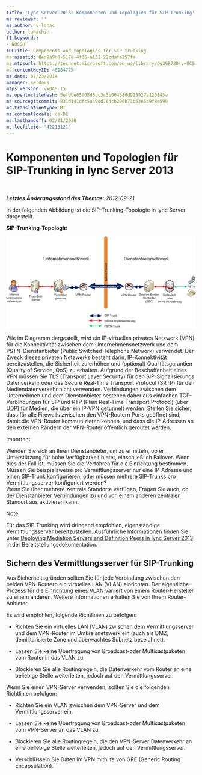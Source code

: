```yaml
---
title: 'Lync Server 2013: Komponenten und Topologien für SIP-Trunking'
ms.reviewer: ''
ms.author: v-lanac
author: lanachin
f1.keywords:
- NOCSH
TOCTitle: Components and topologies for SIP trunking
ms:assetid: 8ed9a9d0-517e-4f36-a131-22cdafa257fa
ms:mtpsurl: https://technet.microsoft.com/en-us/library/Gg398720(v=OCS.15)
ms:contentKeyID: 48184775
ms.date: 07/23/2014
manager: serdars
mtps_version: v=OCS.15
ms.openlocfilehash: 5efdbe65f05d6cc3c3b004380d915927a120145a
ms.sourcegitcommit: 831d141dfc5a49dd764cb296b73b63e5a9f8e599
ms.translationtype: MT
ms.contentlocale: de-DE
ms.lasthandoff: 02/21/2020
ms.locfileid: "42213121"
---
```

<div data-xmlns="http://www.w3.org/1999/xhtml">

<div class="topic" data-xmlns="http://www.w3.org/1999/xhtml" data-msxsl="urn:schemas-microsoft-com:xslt" data-cs="https://msdn.microsoft.com/">

<div data-asp="https://msdn2.microsoft.com/asp">

# <a name="components-and-topologies-for-sip-trunking-in-lync-server-2013"></a>Komponenten und Topologien für SIP-Trunking in lync Server 2013

</div>

<div id="mainSection">

<div id="mainBody">

<span> </span>

_**Letztes Änderungsstand des Themas:** 2012-09-21_

In der folgenden Abbildung ist die SIP-Trunking-Topologie in lync Server dargestellt.

**SIP-Trunking-Topologie**

![SIP-Trunking-Topologie](images/Gg398720.669fb55d-7c81-4e21-9421-fabc43d6e064(OCS.15).jpg "SIP-Trunking-Topologie")

Wie im Diagramm dargestellt, wird ein IP-virtuelles privates Netzwerk (VPN) für die Konnektivität zwischen dem Unternehmensnetzwerk und dem PSTN-Dienstanbieter (Public Switched Telephone Network) verwendet. Der Zweck dieses privaten Netzwerks besteht darin, IP-Konnektivität bereitzustellen, die Sicherheit zu erhöhen und (optional) Qualitätsgarantien (Quality of Service, QoS) zu erhalten. Aufgrund der Beschaffenheit eines VPN müssen Sie TLS (Transport Layer Security) für den SIP-Signalisierungs Datenverkehr oder das Secure Real-Time Transport Protocol (SRTP) für den Mediendatenverkehr nicht verwenden. Verbindungen zwischen dem Unternehmen und dem Dienstanbieter bestehen daher aus einfachen TCP-Verbindungen für SIP und RTP (Plain Real-Time Transport Protocol) (über UDP) für Medien, die über ein IP-VPN getunnelt werden. Stellen Sie sicher, dass für alle Firewalls zwischen den VPN-Routern Ports geöffnet sind, damit die VPN-Router kommunizieren können, und dass die IP-Adressen an den externen Rändern der VPN-Router öffentlich geroutet werden.

<div>


> [!IMPORTANT]  
> Wenden Sie sich an Ihren Dienstanbieter, um zu ermitteln, ob er Unterstützung für hohe Verfügbarkeit bietet, einschließlich Failover. Wenn dies der Fall ist, müssen Sie die Verfahren für die Einrichtung bestimmen. Müssen Sie beispielsweise pro Vermittlungsserver nur eine IP-Adresse und einen SIP-Trunk konfigurieren, oder müssen mehrere SIP-Trunks pro Vermittlungsserver konfiguriert werden?<BR>Wenn Sie über mehrere zentrale Standorte verfügen, Fragen Sie auch, ob der Dienstanbieter Verbindungen zu und von einem anderen zentralen Standort aus aktivieren kann.



</div>

<div>


> [!NOTE]  
> Für das SIP-Trunking wird dringend empfohlen, eigenständige Vermittlungsserver bereitzustellen. Ausführliche Informationen finden Sie unter <A href="lync-server-2013-deploying-mediation-servers-and-defining-peers.md">Deploying Mediation Servers and Definition Peers in lync Server 2013</A> in der Bereitstellungsdokumentation.



</div>

<div>

## <a name="securing-the-mediation-server-for-sip-trunking"></a>Sichern des Vermittlungsserver für SIP-Trunking

Aus Sicherheitsgründen sollten Sie für jede Verbindung zwischen den beiden VPN-Routern ein virtuelles LAN (VLAN) einrichten. Der eigentliche Prozess für die Einrichtung eines VLAN variiert von einem Router-Hersteller zu einem anderen. Weitere Informationen erhalten Sie von Ihrem Router-Anbieter.

Es wird empfohlen, folgende Richtlinien zu befolgen:

  - Richten Sie ein virtuelles LAN (VLAN) zwischen dem Vermittlungsserver und dem VPN-Router im Umkreisnetzwerk ein (auch als DMZ, demilitarisierte Zone und überwachtes Subnetz bezeichnet).

  - Lassen Sie keine Übertragung von Broadcast-oder Multicastpaketen vom Router in das VLAN zu.

  - Blockieren Sie alle Routingregeln, die Datenverkehr vom Router an eine beliebige Stelle weiterleiten, jedoch auf den Vermittlungsserver.

Wenn Sie einen VPN-Server verwenden, sollten Sie die folgenden Richtlinien befolgen:

  - Richten Sie ein VLAN zwischen dem VPN-Server und dem Vermittlungsserver ein.

  - Lassen Sie keine Übertragung von Broadcast-oder Multicastpaketen vom VPN-Server an das VLAN zu.

  - Blockieren Sie alle Routingregeln, die den VPN-Server Datenverkehr an eine beliebige Stelle weiterleiten, jedoch auf den Vermittlungsserver.

  - Verschlüsseln Sie Daten im VPN mithilfe von GRE (Generic Routing Encapsulation).

</div>

</div>

<span> </span>

</div>

</div>

</div>

